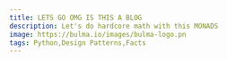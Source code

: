 ```yaml
---
title: LETS GO OMG IS THIS A BLOG
description: Let's do hardcore math with this MONADS
image: https://bulma.io/images/bulma-logo.pn
tags: Python,Design Patterns,Facts
---
```


